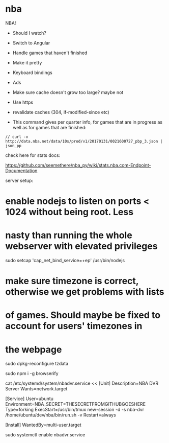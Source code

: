 # nba
NBA!

- Should I watch?
- Switch to Angular
- Handle games that haven't finished
- Make it pretty
- Keyboard bindings
- Ads
- Make sure cache doesn't grow too large? maybe not
- Use https
- revalidate caches (304, if-modified-since etc)

- This command gives per quarter info, for games that are in progress as well as for games that are finished:
```
// curl -v http://data.nba.net/data/10s/prod/v1/20170131/0021600727_pbp_3.json | json_pp
```

check here for stats docs:

https://github.com/seemethere/nba_py/wiki/stats.nba.com-Endpoint-Documentation


server setup:

# enable nodejs to listen on ports < 1024 without being root. Less
# nasty than running the whole webserver with elevated privileges

sudo setcap 'cap_net_bind_service=+ep' /usr/bin/nodejs

# make sure timezone is correct, otherwise we get problems with lists
# of games. Should maybe be fixed to account for users' timezones in
# the webpage

sudo dpkg-reconfigure tzdata

sudo npm i -g browserify

cat /etc/systemd/system/nbadvr.service
<<
[Unit]
Description=NBA DVR Server
Wants=network.target

[Service]
User=ubuntu
Environment=NBA_SECRET=THESECRETFROMGITHUBGOESHERE
Type=forking
ExecStart=/usr/bin/tmux new-session -d -s nba-dvr /home/ubuntu/dev/nba/bin/run.sh -v
Restart=always

[Install]
WantedBy=multi-user.target

>>
sudo systemctl enable nbadvr.service
